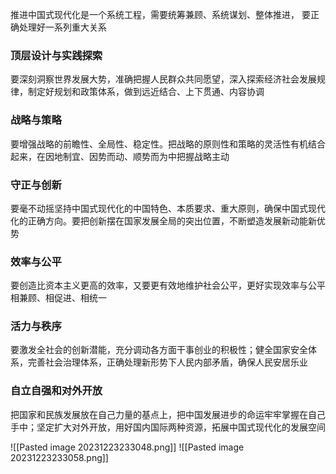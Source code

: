 
推进中国式现代化是一个系统工程，需要统筹兼顾、系统谋划、整体推进，
要正确处理好一系列重大关系

### 顶层设计与实践探索
要深刻洞察世界发展大势，准确把握人民群众共同愿望，深入探索经济社会发展规律，制定好规划和政策体系，做到远近结合、上下贯通、内容协调

### 战略与策略
要增强战略的前瞻性、全局性、稳定性。把战略的原则性和策略的灵活性有机结合起来，在因地制宜、因势而动、顺势而为中把握战略主动

### 守正与创新
要毫不动摇坚持中国式现代化的中国特色、本质要求、重大原则，确保中国式现代化的正确方向。要把创新摆在国家发展全局的突出位置，不断塑造发展新动能新优势

### 效率与公平
要创造比资本主义更高的效率，又要更有效地维护社会公平，更好实现效率与公平相兼顾、相促进、相统一

### 活力与秩序
要激发全社会的创新潜能，充分调动各方面干事创业的积极性；健全国家安全体系，完善社会治理体系，正确处理新形势下人民内部矛盾，确保人民安居乐业

### 自立自强和对外开放
把国家和民族发展放在自己力量的基点上，把中国发展进步的命运牢牢掌握在自己手中；坚定扩大对外开放，用好国内国际两种资源，拓展中国式现代化的发展空间



![[Pasted image 20231223233048.png]]
![[Pasted image 20231223233058.png]]